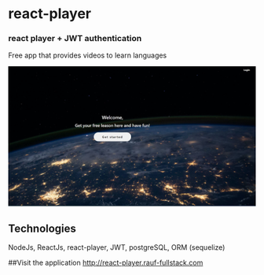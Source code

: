 # react-player
### react player + JWT authentication
Free app that provides videos to learn languages 

<img src="client/src/images/react-player.JPG" width="900" />

## Technologies
NodeJs, ReactJs, react-player, JWT, postgreSQL, ORM (sequelize)

##Visit the application
http://react-player.rauf-fullstack.com
